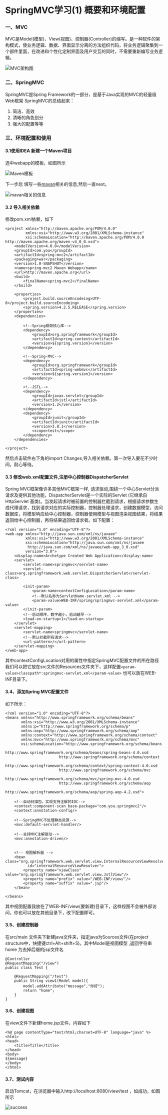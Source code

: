 # SpringMVC学习(1) 概要和环境配置

### 一、MVC
MVC是Model(模型)、View(视图)、控制器(Controller)的缩写。是一种软件的架构模式，使业务逻辑、数据、界面显示分离的方法组织代码，将业务逻辑聚集到一个部件里面，在改进和个性化定制界面及用户交互的同时，不需要重新编写业务逻辑。

![MVC架构图](http://ou6wcfapi.bkt.clouddn.com/17-9-26/65272154.jpg)

### 二、SpringMVC
SpringMVC是Spring Framework的一部分，是基于Java实现的MVC的轻量级Web框架
SpringMVC的总结起来：
1. 简洁、高效
2. 清晰的角色划分
3. 强大的配置等等

### 三、环境配置和使用

#### 3.1使用IDEA 新建一个Maven项目
选中webapp的模板，如图所示

![Maven模板](http://ou6wcfapi.bkt.clouddn.com/17-9-26/57809499.jpg)

下一步后 填写一些[mavan](https://maven.apache.org/)相关的信息,然后一直next。

![mavan相关的信息](http://ou6wcfapi.bkt.clouddn.com/17-9-26/80085687.jpg)

#### 3.2 导入相关依赖

修改pom.xml依赖，如下
```
<project xmlns="http://maven.apache.org/POM/4.0.0"
         xmlns:xsi="http://www.w3.org/2001/XMLSchema-instance"
         xsi:schemaLocation="http://maven.apache.org/POM/4.0.0 http://maven.apache.org/maven-v4_0_0.xsd">
    <modelVersion>4.0.0</modelVersion>
    <groupId>com.you</groupId>
    <artifactId>spring-mvc2</artifactId>
    <packaging>war</packaging>
    <version>1.0-SNAPSHOT</version>
    <name>spring-mvc2 Maven Webapp</name>
    <url>http://maven.apache.org</url>
    <build>
        <finalName>spring-mvc2</finalName>
    </build>

    <properties>
        <project.build.sourceEncodeing>UTF-8</project.build.sourceEncodeing>
        <spring.version>4.2.5.RELEASE</spring.version>
    </properties>
    <dependencies>

        <!--Spring框架核心库-->
        <dependency>
            <groupId>org.springframework</groupId>
            <artifactId>spring-context</artifactId>
            <version>${spring.version}</version>
        </dependency>

        <!--Spring-MVC-->
        <dependency>
            <groupId>org.springframework</groupId>
            <artifactId>spring-webmvc</artifactId>
            <version>${spring.version}</version>
        </dependency>

        <!--JSTL-->
        <dependency>
            <groupId>javax.servlet</groupId>
            <artifactId>jstl</artifactId>
            <version>1.2</version>
        </dependency>
        <dependency>
            <groupId>junit</groupId>
            <artifactId>junit</artifactId>
            <version>3.8.1</version>
            <scope>test</scope>
        </dependency>
    </dependencies>

</project>
```
然后点击软件右下角的import Changes,导入相关依赖。第一次导入要花不少时间，耐心等待。

#### 3.3 修改web.xml配置文件,注册中心控制器DispatcherServlet
Spring MVC框架像许多其他MVC框架一样, 请求驱动,围绕一个中心Servlet分派请求及提供其他功能，DispatcherServlet是一个实际的Servlet (它继承自HttpServlet 基类)。当发起请求时被前置的控制器拦截到请求，根据请求参数生成代理请求，找到请求对应的实际控制器，控制器处理请求，创建数据模型，访问数据库，将模型响应给中心控制器，控制器使用模型与视图渲染视图结果，将结果返回给中心控制器，再将结果返回给请求者。如下配置：
```
<?xml version="1.0" encoding="UTF-8"?>
<web-app xmlns="http://java.sun.com/xml/ns/javaee"
         xmlns:xsi="http://www.w3.org/2001/XMLSchema-instance"
         xsi:schemaLocation="http://java.sun.com/xml/ns/javaee
		  http://java.sun.com/xml/ns/javaee/web-app_3_0.xsd"
         version="3.0">
    <display-name>Archetype Created Web Application</display-name>
    <servlet>
        <servlet-name>springmvc</servlet-name>
        <servlet-class>org.springframework.web.servlet.DispatcherServlet</servlet-class>

        <init-param>
            <param-name>contextConfigLocation</param-name>
            <!--默认名称为ServletName-servlet.xml -->
            <param-value>WEB-INF/spring/springmvc-servlet.xml</param-value>
        </init-param>
        <!--启动顺序，数字越小，启动越早-->
        <load-on-startup>1</load-on-startup>
    </servlet>
    <servlet-mapping>
        <servlet-name>springmvc</servlet-name>
        <!--默认拦截所有请求-->
        <url-pattern>/</url-pattern>
    </servlet-mapping>
</web-app>
```

其中contextConfigLocation对用的属性中指定SpringMVC配置文件的所在路径
我们可以把它放在src文件的Resources文件夹下，这样配置`<param-value>classpath*:springmvc-servlet.xml</param-value>`
也可以放在WEB-INF目录下。

#### 3.4、添加Spring MVC配置文件
如下所示：
```
<?xml version="1.0" encoding="UTF-8"?>
<beans xmlns="http://www.springframework.org/schema/beans"
       xmlns:xsi="http://www.w3.org/2001/XMLSchema-instance"
       xmlns:p="http://www.springframework.org/schema/p"
       xmlns:aop="http://www.springframework.org/schema/aop"
       xmlns:context="http://www.springframework.org/schema/context"
       xmlns:mvc="http://www.springframework.org/schema/mvc"
       xsi:schemaLocation="http://www.springframework.org/schema/beans
                        http://www.springframework.org/schema/beans/spring-beans-4.0.xsd
                        http://www.springframework.org/schema/context
                        http://www.springframework.org/schema/context/spring-context-4.0.xsd
                        http://www.springframework.org/schema/mvc
                        http://www.springframework.org/schema/mvc/spring-mvc-4.0.xsd
                        http://www.springframework.org/schema/aop
                        http://www.springframework.org/schema/aop/spring-aop-4.2.xsd">

    <!--自动扫描包，实现支持注解的IOC-->
    <context:component-scan base-package="com.you.springmvc2"/>
    <context:annotation-config/>

    <!--SpringMVC不处理静态资源-->
    <mvc:default-servlet-handler/>

    <!--支持MVC注解驱动-->
    <mvc:annotation-driven/>


    <!-- 视图解析器 -->
    <bean class="org.springframework.web.servlet.view.InternalResourceViewResolver"
          id="internalResourceViewResolver">
        <property name="viewClass" value="org.springframework.web.servlet.view.JstlView"/>
        <property name="prefix" value="/WEB-INF/view/"/>
        <property name="suffix" value=".jsp"/>
    </bean>

</beans>

```
其中视图配置我放在了WEB-INF/view(要新建)目录下，这样视图不会被外部访问，你也可以放在其他目录下，改下配置即可。

#### 3.5、创建控制器
在src/main 文件夹下新建java文件夹，指定java为Sources文件(在project structure中，快捷键ctrl+Alt+shift+S)。其中Model是视图模型 ,返回字符串 home 为去掉后缀的jsp文件名

```
@Controller
@RequestMapping("/view")
public class Test {

    @RequestMapping("/test")
    public String view1(Model model){
        model.addAttribute("message","你好");
        return "home";
    }
}

```
#### 3.6、创建视图
在view文件下新建home.jsp文件，内容如下
```
<%@ page contentType="text/html;charset=UTF-8" language="java" %>
<html>
<head>
    <title>Title</title>
</head>
<body>
${message}
</body>
</html>
```
#### 3.7、测试内容
启动Tomcat，在浏览器中输入http://localhost:8080/view/test ，如成功，如图所示

![success](http://ou6wcfapi.bkt.clouddn.com/17-9-26/29122044.jpg)


